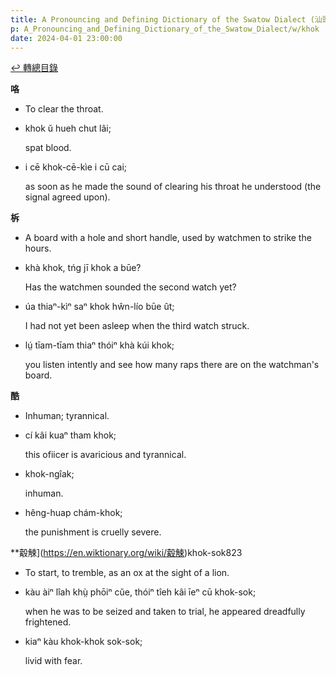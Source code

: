 ```yaml
---
title: A Pronouncing and Defining Dictionary of the Swatow Dialect (汕頭方言音義字典) / khok
p: A_Pronouncing_and_Defining_Dictionary_of_the_Swatow_Dialect/w/khok
date: 2024-04-01 23:00:00
---
```


[↩️ 轉總目錄](/A_Pronouncing_and_Defining_Dictionary_of_the_Swatow_Dialect)


**咯**
- To clear the throat.

- khok ŭ hueh chut lâi;

  spat blood.

- i cē khok-cē-kìe i cū cai;

  as soon as he made the sound of clearing his throat he understood (the signal agreed upon).

**柝**
- A board with a hole and short handle, used by watchmen to strike the hours.

- khà khok, tńg jī khok a būe?

  Has the watchmen sounded the second watch yet?

- úa thiaⁿ-kìⁿ saⁿ khok hŵn-lío būe ût;

  I had not yet been asleep when the third watch struck.

- lṳ́ tīam-tīam thiaⁿ thóiⁿ khà kúi khok;

  you listen intently and see how many raps there are on the watchman's board.

**酷**
- Inhuman; tyrannical.

- cí kâi kuaⁿ tham khok;

  this ofiicer is avaricious and tyrannical.

- khok-ngîak;

  inhuman.

- hêng-huap chám-khok;

  the punishment is cruelly severe.

**觳觫](https://en.wiktionary.org/wiki/觳觫)khok-sok823
- To start, to tremble, as an ox at the sight of a lion.

- kàu àiⁿ lîah khṳ̀ phōiⁿ cŭe, thóiⁿ tîeh kâi īeⁿ cū khok-sok;

  when he was to be seized and taken to trial, he appeared dreadfully frightened.

- kiaⁿ kàu khok-khok sok-sok;

  livid with fear.